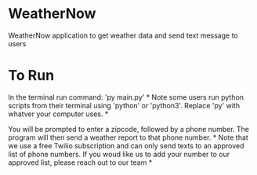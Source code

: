# WeatherNow
WeatherNow application to get weather data and send text message to users 

# To Run
In the terminal run command: 'py main.py' * Note some users run python scripts from their terminal using 'python' or 'python3'. Replace 'py' with whatver your computer uses. *

You will be prompted to enter a zipcode, followed by a phone number. The program will then send a weather report to that phone number. * Note that we use a free Twilio subscription and can only send texts to an approved list of phone numbers. If you woud like us to add your number to our approved list, please reach out to our team *
